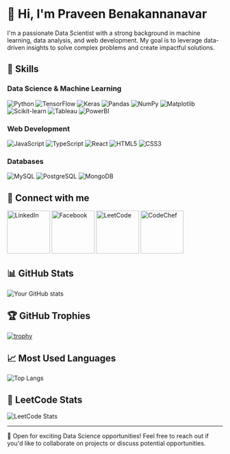 # 👋 Hi, I'm Praveen Benakannanavar

I'm a passionate Data Scientist with a strong background in machine learning, data analysis, and web development. My goal is to leverage data-driven insights to solve complex problems and create impactful solutions.

## 🚀 Skills

### Data Science & Machine Learning
![Python](https://img.shields.io/badge/Python-3776AB?style=for-the-badge&logo=python&logoColor=white)
![TensorFlow](https://img.shields.io/badge/TensorFlow-FF6F00?style=for-the-badge&logo=tensorflow&logoColor=white)
![Keras](https://img.shields.io/badge/Keras-D00000?style=for-the-badge&logo=keras&logoColor=white)
![Pandas](https://img.shields.io/badge/Pandas-150458?style=for-the-badge&logo=pandas&logoColor=white)
![NumPy](https://img.shields.io/badge/NumPy-013243?style=for-the-badge&logo=numpy&logoColor=white)
![Matplotlib](https://img.shields.io/badge/Matplotlib-11557c?style=for-the-badge&logo=python&logoColor=white)
![Scikit-learn](https://img.shields.io/badge/Scikit--learn-F7931E?style=for-the-badge&logo=scikit-learn&logoColor=white)
![Tableau](https://img.shields.io/badge/Tableau-E97627?style=for-the-badge&logo=tableau&logoColor=white)
![PowerBI](https://img.shields.io/badge/PowerBI-F2C811?style=for-the-badge&logo=powerbi&logoColor=black)

### Web Development
![JavaScript](https://img.shields.io/badge/JavaScript-F7DF1E?style=for-the-badge&logo=javascript&logoColor=black)
![TypeScript](https://img.shields.io/badge/TypeScript-3178C6?style=for-the-badge&logo=typescript&logoColor=white)
![React](https://img.shields.io/badge/React-20232A?style=for-the-badge&logo=react&logoColor=61DAFB)
![HTML5](https://img.shields.io/badge/HTML5-E34F26?style=for-the-badge&logo=html5&logoColor=white)
![CSS3](https://img.shields.io/badge/CSS3-1572B6?style=for-the-badge&logo=css3&logoColor=white)

### Databases
![MySQL](https://img.shields.io/badge/MySQL-4479A1?style=for-the-badge&logo=mysql&logoColor=white)
![PostgreSQL](https://img.shields.io/badge/PostgreSQL-316192?style=for-the-badge&logo=postgresql&logoColor=white)
![MongoDB](https://img.shields.io/badge/MongoDB-47A248?style=for-the-badge&logo=mongodb&logoColor=white)

## 🔗 Connect with me

<p align="left">
  <a href="https://www.linkedin.com/in/praveen-benakannanavar" target="_blank"><img src="https://img.shields.io/badge/LinkedIn-0077B5?style=for-the-badge&logo=linkedin&logoColor=white" alt="LinkedIn" width="100" height="100" /></a>
  <a href="https://www.facebook.com/praveen.benkannanavar/" target="_blank"><img src="https://img.shields.io/badge/Facebook-1877F2?style=for-the-badge&logo=facebook&logoColor=white" alt="Facebook" width="100" height="100" /></a>
  <a href="https://leetcode.com/u/Praveenbenakannanavar" target="_blank"><img src="https://img.shields.io/badge/LeetCode-FFA116?style=for-the-badge&logo=LeetCode&logoColor=black" alt="LeetCode" width="100" height="100" /></a>
  <a href="https://www.codechef.com/users/glad_crystal" target="_blank"><img src="https://img.shields.io/badge/CodeChef-5B4638?style=for-the-badge&logo=CodeChef&logoColor=white" alt="CodeChef" width="100" height="100" /></a>
</p>

## 📊 GitHub Stats

![Your GitHub stats](https://github-readme-stats.vercel.app/api?username=YourGitHubUsername&show_icons=true&theme=radical)

## 🏆 GitHub Trophies

[![trophy](https://github-profile-trophy.vercel.app/?username=YourGitHubUsername&theme=onedark)](https://github.com/ryo-ma/github-profile-trophy)

## 📈 Most Used Languages

![Top Langs](https://github-readme-stats.vercel.app/api/top-langs/?username=YourGitHubUsername&layout=compact)

## 🧠 LeetCode Stats

![LeetCode Stats](https://leetcard.jacoblin.cool/Praveenbenakannanavar?theme=dark&font=Roboto&ext=heatmap)

---

💼 Open for exciting Data Science opportunities! Feel free to reach out if you'd like to collaborate on projects or discuss potential opportunities.
